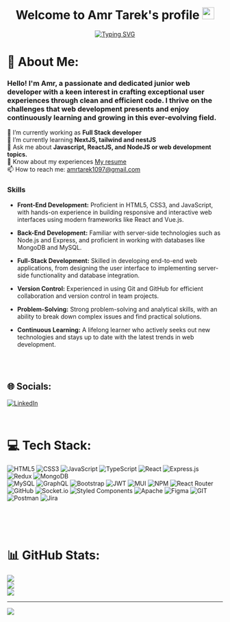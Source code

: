 
<h1 align="center">Welcome to Amr Tarek's profile <img src="https://media.giphy.com/media/hvRJCLFzcasrR4ia7z/giphy.gif" width="28"></h1>

<p align="center">
<a href="https://git.io/typing-svg"><img src="https://readme-typing-svg.herokuapp.com?font=Fira+Code&pause=1000&color=0796FF&center=true&vCenter=true&repeat=false&width=435&lines=Full-stack+web+developer;Where+there%E2%80%99s+a+will%2C+there%E2%80%99s+a+way" alt="Typing SVG" /></a>
<br>

# 💫 About Me:
### Hello! I'm Amr, a passionate and dedicated junior web developer with a keen interest in crafting exceptional user experiences through clean and efficient code. I thrive on the challenges that web development presents and enjoy continuously learning and growing in this ever-evolving field.
🔭 I’m currently working as **Full Stack developer** <br>
🌱 I’m currently learning **NextJS, tailwind and nestJS**<br>
💬 Ask me about **Javascript, ReactJS, and NodeJS or web development topics.**<br>
📄 Know about my experiences [My resume](https://drive.google.com/file/d/1VB2HI8A39tkfnq2s_v3k7p9zjv0FQebQ/view?usp=drive_link)<br>
📫 How to reach me: amrtarek1097@gmail.com <br>

### Skills

- **Front-End Development:** Proficient in HTML5, CSS3, and JavaScript, with hands-on experience in building responsive and interactive web interfaces using modern frameworks like React and Vue.js.
- **Back-End Development:** Familiar with server-side technologies such as Node.js and Express, and proficient in working with databases like MongoDB and MySQL.
- **Full-Stack Development:** Skilled in developing end-to-end web applications, from designing the user interface to implementing server-side functionality and database integration.
- **Version Control:** Experienced in using Git and GitHub for efficient collaboration and version control in team projects.
- **Problem-Solving:** Strong problem-solving and analytical skills, with an ability to break down complex issues and find practical solutions.
- **Continuous Learning:** A lifelong learner who actively seeks out new technologies and stays up to date with the latest trends in web development.
  
  <br>
  <br>
	
## 🌐 Socials:
[![LinkedIn](https://img.shields.io/badge/LinkedIn-%230077B5.svg?logo=linkedin&logoColor=white)](https://linkedin.com/in/amr-tarek1010) 

<br>
	
# 💻 Tech Stack:
![HTML5](https://img.shields.io/badge/html5-%23E34F26.svg?style=flat&logo=html5&logoColor=white) 
![CSS3](https://img.shields.io/badge/css3-%231572B6.svg?style=flat&logo=css3&logoColor=white) 
![JavaScript](https://img.shields.io/badge/javascript-%23323330.svg?style=flat&logo=javascript&logoColor=%23F7DF1E) 
![TypeScript](https://img.shields.io/badge/typescript-%23007ACC.svg?style=flat&logo=typescript&logoColor=white) 
![React](https://img.shields.io/badge/react-%2320232a.svg?style=flat&logo=react&logoColor=%2361DAFB) 
![Express.js](https://img.shields.io/badge/express.js-%23404d59.svg?style=flat&logo=express&logoColor=%2361DAFB) 
![Redux](https://img.shields.io/badge/redux-%23593d88.svg?style=flat&logo=redux&logoColor=white) 
![MongoDB](https://img.shields.io/badge/MongoDB-%234ea94b.svg?style=flat&logo=mongodb&logoColor=white) 	
![MySQL](https://img.shields.io/badge/mysql-%2300f.svg?style=flat&logo=mysql&logoColor=white) 
![GraphQL](https://img.shields.io/badge/-GraphQL-E10098?style=flat&logo=graphql&logoColor=white) 
![Bootstrap](https://img.shields.io/badge/bootstrap-%23563D7C.svg?style=flat&logo=bootstrap&logoColor=white) 
![JWT](https://img.shields.io/badge/JWT-black?style=flat&logo=JSON%20web%20tokens) 
![MUI](https://img.shields.io/badge/MUI-%230081CB.svg?style=flat&logo=material-ui&logoColor=white) 
![NPM](https://img.shields.io/badge/NPM-%23000000.svg?style=flat&logo=npm&logoColor=white) 
![React Router](https://img.shields.io/badge/React_Router-CA4245?style=flat&logo=react-router&logoColor=white) 
![GitHub](https://img.shields.io/badge/GitHub-%23121011.svg?style=flat&logo=github&logoColor=white) 
![Socket.io](https://img.shields.io/badge/Socket.io-black?style=flat&logo=socket.io&badgeColor=010101) 
![Styled Components](https://img.shields.io/badge/styled--components-DB7093?style=flat&logo=styled-components&logoColor=white)
![Apache](https://img.shields.io/badge/apache-%23D42029.svg?style=flat&logo=apache&logoColor=white) 
![Figma](https://img.shields.io/badge/figma-%23F24E1E.svg?style=flat&logo=figma&logoColor=white) 
![GIT](https://img.shields.io/badge/Git-fc6d26?style=flat&logo=git&logoColor=white) 
![Postman](https://img.shields.io/badge/Postman-FF6C37?style=flat&logo=postman&logoColor=white) 
![Jira](https://img.shields.io/badge/jira-%230A0FFF.svg?style=flat&logo=jira&logoColor=white)

 <br>
  <br>
  <br>


# 📊 GitHub Stats:
![](https://github-readme-stats.vercel.app/api?username=AmrTarek1097&theme=radical&hide_border=true&include_all_commits=false&count_private=false)<br/>
![](https://github-readme-streak-stats.herokuapp.com/?user=AmrTarek1097&theme=radical&hide_border=true)<br/>
![](https://github-readme-stats.vercel.app/api/top-langs/?username=AmrTarek1097&theme=radical&hide_border=true&include_all_commits=false&count_private=false&layout=compact)

---
[![](https://visitcount.itsvg.in/api?id=AmrTarek1097&icon=0&color=1)](https://visitcount.itsvg.in)

<!-- Proudly created with GPRM ( https://gprm.itsvg.in ) -->
